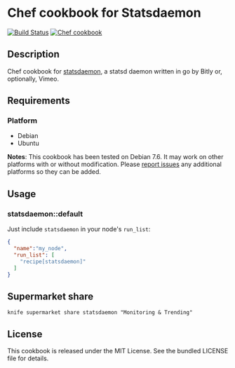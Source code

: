 # Chef cookbook for Statsdaemon

[![Build Status](https://travis-ci.org/mburns/cookbook-statsdaemon.svg)](https://travis-ci.org/mburns/cookbook-statsdaemon)
[![Chef cookbook](https://img.shields.io/cookbook/v/statsdaemon.svg)](https://supermarket.chef.io/cookbooks/statsdaemon)

## Description

Chef cookbook for [statsdaemon](https://github.com/bitly/statsdaemon), a statsd daemon written in go by Bitly or, optionally, Vimeo.

## Requirements

### Platform

* Debian
* Ubuntu

**Notes**: This cookbook has been tested on Debian 7.6. It may work on other platforms with or without modification. Please [report issues](https://github.com/mburns/cookbook-statsdaemon/issues) any additional platforms so they can be added.

## Usage

### statsdaemon::default

Just include `statsdaemon` in your node's `run_list`:

```json
{
  "name":"my_node",
  "run_list": [
    "recipe[statsdaemon]"
  ]
}
```

## Supermarket share

    knife supermarket share statsdaemon "Monitoring & Trending"

## License

This cookbook is released under the MIT License. See the bundled LICENSE file for details.
